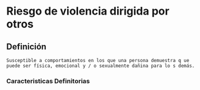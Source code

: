 # Riesgo de violencia dirigida por otros
## Definición
	Susceptible a comportamientos en los que una persona demuestra q ue puede ser física, emocional y / o sexualmente dañina para lo s demás.

### Caracteristicas Definitorias


